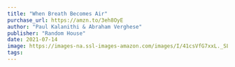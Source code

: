 ```yaml
---
title: "When Breath Becomes Air"
purchase_url: https://amzn.to/3eh8OyE
author: "Paul Kalanithi & Abraham Verghese"
publisher: "Random House"
date: 2021-07-14
image: https://images-na.ssl-images-amazon.com/images/I/41csVfG7xxL._SL75_.jpg
tags:
---
```



